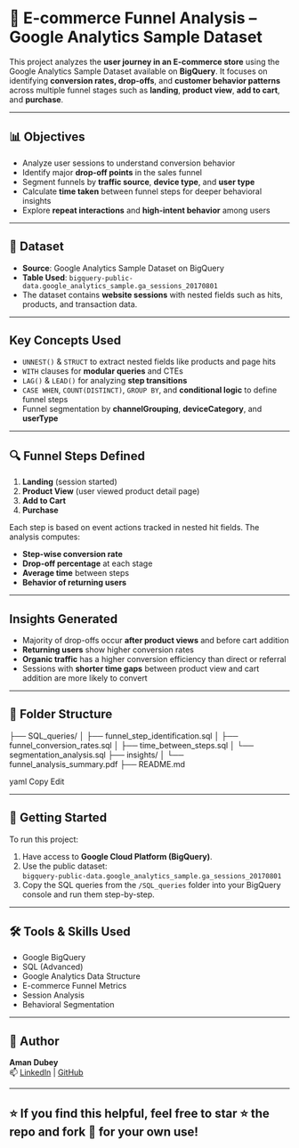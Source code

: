 # 🛒 E-commerce Funnel Analysis – Google Analytics Sample Dataset

This project analyzes the **user journey in an E-commerce store** using the Google Analytics Sample Dataset available on **BigQuery**. It focuses on identifying **conversion rates, drop-offs**, and **customer behavior patterns** across multiple funnel stages such as **landing**, **product view**, **add to cart**, and **purchase**.

---

## 📊 Objectives

- Analyze user sessions to understand conversion behavior
- Identify major **drop-off points** in the sales funnel
- Segment funnels by **traffic source**, **device type**, and **user type**
- Calculate **time taken** between funnel steps for deeper behavioral insights
- Explore **repeat interactions** and **high-intent behavior** among users

---

## 📁 Dataset

- **Source**: Google Analytics Sample Dataset on BigQuery  
- **Table Used**: `bigquery-public-data.google_analytics_sample.ga_sessions_20170801`  
- The dataset contains **website sessions** with nested fields such as hits, products, and transaction data.

---

##  Key Concepts Used

- `UNNEST()` & `STRUCT` to extract nested fields like products and page hits
- `WITH` clauses for **modular queries** and CTEs
- `LAG()` & `LEAD()` for analyzing **step transitions**
- `CASE WHEN`, `COUNT(DISTINCT)`, `GROUP BY`, and **conditional logic** to define funnel steps
- Funnel segmentation by **channelGrouping**, **deviceCategory**, and **userType**

---

## 🔍 Funnel Steps Defined

1. **Landing** (session started)
2. **Product View** (user viewed product detail page)
3. **Add to Cart**
4. **Purchase**

Each step is based on event actions tracked in nested hit fields. The analysis computes:

- **Step-wise conversion rate**
- **Drop-off percentage** at each stage
- **Average time** between steps
- **Behavior of returning users**

---

##  Insights Generated

- Majority of drop-offs occur **after product views** and before cart addition
- **Returning users** show higher conversion rates
- **Organic traffic** has a higher conversion efficiency than direct or referral
- Sessions with **shorter time gaps** between product view and cart addition are more likely to convert

---

## 📂 Folder Structure

├── SQL_queries/
│ ├── funnel_step_identification.sql
│ ├── funnel_conversion_rates.sql
│ ├── time_between_steps.sql
│ └── segmentation_analysis.sql
├── insights/
│ └── funnel_analysis_summary.pdf
├── README.md

yaml
Copy
Edit

---

## 🚀 Getting Started

To run this project:

1. Have access to **Google Cloud Platform (BigQuery)**.
2. Use the public dataset:  
   `bigquery-public-data.google_analytics_sample.ga_sessions_20170801`
3. Copy the SQL queries from the `/SQL_queries` folder into your BigQuery console and run them step-by-step.

---

## 🛠 Tools & Skills Used

- Google BigQuery
- SQL (Advanced)
- Google Analytics Data Structure
- E-commerce Funnel Metrics
- Session Analysis
- Behavioral Segmentation

---

## 📌 Author

**Aman Dubey**  
📫 [LinkedIn](https://www.linkedin.com/in/aman-dubey01) | [GitHub](https://github.com/amandubey-01)  

---

## ⭐️ If you find this helpful, feel free to star ⭐ the repo and fork 🍴 for your own use!
